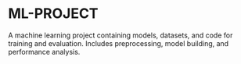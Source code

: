 # ML-PROJECT
A machine learning project containing models, datasets, and code for training and evaluation. Includes preprocessing, model building, and performance analysis.
